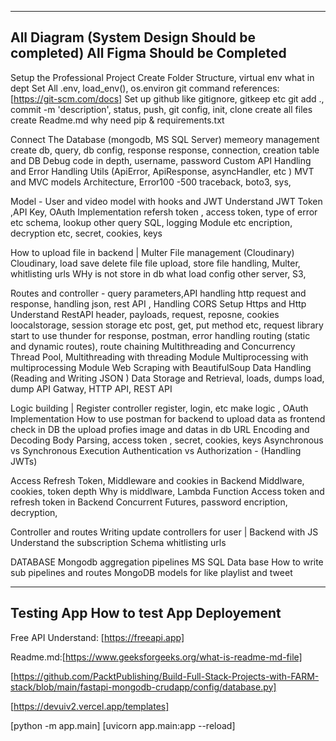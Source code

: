 -----------------------------------------------
All Diagram (System Design Should be completed)
All Figma Should be Completed
-----------------------------------------------

Setup the Professional Project 
    Create Folder Structure,
    virtual env what in dept
    Set All .env, load_env(), os.environ
    git command references:[https://git-scm.com/docs] 
    Set up github like gitignore, gitkeep etc
    git add ., commit -m 'description', status, push, 
    git config, init, clone 
    create all files
    create Readme.md why need 
    pip & requirements.txt

Connect The Database (mongodb, MS SQL Server) 
    memeory management
    create db, query, db config, response
    response, connection, creation table and DB
    Debug code in depth, username, password
    Custom API Handling and Error Handling 
    Utils (ApiError, ApiResponse, asyncHandler, etc )
    MVT and MVC models Architecture, Error100 -500 
    traceback, boto3, sys, 

Model - 
    User and video model with hooks and JWT
    Understand JWT Token ,API Key, OAuth Implementation 
    refersh token , access token, type of error etc
    schema, lookup other query SQL, logging Module etc
    encription, decryption etc, secret, cookies, keys

How to upload file in backend | Multer
File management (Cloudinary)
    Cloudinary, load save delete file 
    file upload, store file handling, 
    Multer, whitlisting urls 
    WHy is not store in db what load 
    config other server, S3, 

Routes and controller - 
    query parameters,API handling 
    http request and response,
    handling json, rest API , Handling CORS
    Setup Https and Http Understand RestAPI 
    header, payloads, request, reposne, cookies
    loocalstorage, session storage etc
    post, get, put method etc, request library
    start to use thunder for response, postman, error handling
    routing (static and dynamic routes), route chaining
    Multithreading and Concurrency
    Thread Pool, Multithreading with threading Module
    Multiprocessing with multiprocessing Module
    Web Scraping with BeautifulSoup
    Data Handling (Reading and  Writing JSON )
    Data Storage and Retrieval, loads, dumps load, dump
    API Gatway, HTTP API, REST API 

Logic building | Register controller
    register, login, etc 
    make logic , OAuth Implementation
    How to use postman for backend to upload data as frontend
    check in DB the upload profies image and datas in db
    URL Encoding and Decoding
    Body Parsing, 
    access token , secret, cookies, keys 
    Asynchronous vs Synchronous Execution
    Authentication vs Authorization - (Handling JWTs)

Access Refresh Token, Middleware and cookies in Backend
   Middlware, cookies, token depth
   Why is middlware, Lambda Function
   Access token and refresh token in Backend
   Concurrent Futures, password encription, decryption,

Controller and routes
    Writing update controllers for user | Backend with JS
    Understand the subscription Schema
    whitlisting urls 
    
DATABASE
    Mongodb aggregation pipelines
    MS SQL Data base
    How to write sub pipelines and routes
    MongoDB models for like playlist and tweet


-----------------------------------------------
Testing App 
    How to test App 
Deployement
-----------------------------------------------

Free API Understand: [https://freeapi.app] 

Readme.md:[https://www.geeksforgeeks.org/what-is-readme-md-file]

[https://github.com/PacktPublishing/Build-Full-Stack-Projects-with-FARM-stack/blob/main/fastapi-mongodb-crudapp/config/database.py]

[https://devuiv2.vercel.app/templates]

[python -m app.main]
[uvicorn app.main:app --reload]
